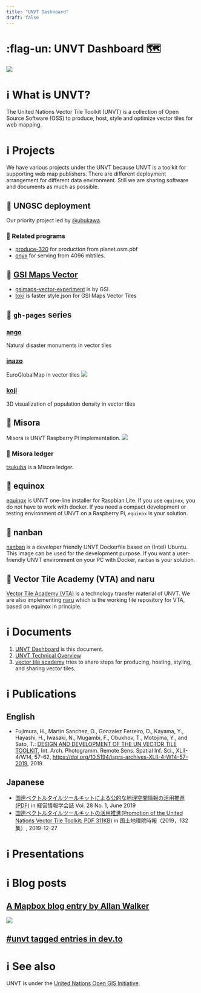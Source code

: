```yaml
---
title: "UNVT Dashboard"
draft: false
---
```


# :flag-un: UNVT Dashboard :world_map:

![](https://un-vector-tile-toolkit.github.io/signature/logo.png)
 
# :information_source: What is UNVT?
The United Nations Vector Tile Toolkit (UNVT) is a collection of Open Source Software (OSS) to produce, host, style and optimize vector tiles for web mapping.

# :information_source: Projects
We have various projects under the UNVT because UNVT is a toolkit for supporting web map publishers. There are different deployment arrangement for different data environment. Still we are sharing software and documents as much as possible. 

## :construction_worker: UNGSC deployment
Our priority project led by [@ubukawa](https://github.com/ubukawa).

### :evergreen_tree: Related programs
- [produce-320](https://github.com/un-vector-tile-toolkit/produce-320) for production from planet.osm.pbf
- [onyx](https://github.com/un-vector-tile-toolkit/onyx) for serving from 4096 mbtiles.

## :construction_worker: [GSI Maps Vector](https://maps.gsi.go.jp/vector)
- [gsimaps-vector-experiment](https://github.com/gsi-cyberjapan/gsimaps-vector-experiment) is by GSI.
- [toki](https://github.com/optgeo/toki) is faster style.json for GSI Maps Vector Tiles

## :evergreen_tree: `gh-pages` series

### [ango](https://github.com/un-vector-tile-toolkit/ango-static)
Natural disaster monuments in vector tiles

### [inazo](https://un-vector-tile-toolkit.github.io/inazo-static/)
EuroGlobalMap in vector tiles
![](https://i.imgur.com/NntR4E0.png)

### [koji](https://github.com/un-vector-tile-toolkit/koji-static)
3D visualization of population density in vector tiles


## :construction_worker: Misora
Misora is UNVT Raspberry Pi implementation. 
![](https://i.imgur.com/wIQJ40R.jpg)

### :construction_worker: Misora ledger
[tsukuba](https://github.com/un-vector-tile-toolkit/tsukuba) is a Misora ledger.

## :construction_worker: equinox
[equinox](https://github.com/unvt/equinox) is UNVT one-line installer for Raspbian Lite. If you use `equinox`, you do not have to work with docker. If you need a compact development or testing environment of UNVT on a Raspberry Pi, `equinox` is your solution. 

## :construction_worker: nanban
[nanban](https://github.com/unvt/nanban) is a developer friendly UNVT Dockerfile based on (Intel) Ubuntu. This image can be used for the development purpose. If you want a user-friendly UNVT environment on your PC with Docker, `nanban` is your solution. 

## :construction_worker: Vector Tile Academy (VTA) and naru
[Vector Tile Academy (VTA)](https://unvt.github.io/vta) is a technology transfer material of UNVT. We are also implementing [naru](https://github.com/unvt/naru) which is the working file repository for VTA, based on equinox in principle. 

# :information_source: Documents
1. [UNVT Dashboard](https://unvt.github.io) is this document.
2. [UNVT Technical Overview](https://un-vector-tile-toolkit.github.io)
3. [vector tile academy](https://unvt.github.io/vta) tries to share steps for producing, hosting, styling, and sharing vector tiles.

# :information_source: Publications
## English
- Fujimura, H., Martin Sanchez, O., Gonzalez Ferreiro, D., Kayama, Y., Hayashi, H., Iwasaki, N., Mugambi, F., Obukhov, T., Motojima, Y., and Sato, T.: [DESIGN AND DEVELOPMENT OF THE UN VECTOR TILE TOOLKIT](https://www.int-arch-photogramm-remote-sens-spatial-inf-sci.net/XLII-4-W14/57/2019/), Int. Arch. Photogramm. Remote Sens. Spatial Inf. Sci., XLII-4/W14, 57–62, https://doi.org/10.5194/isprs-archives-XLII-4-W14-57-2019, 2019.

## Japanese
- [国連ベクトルタイルツールキットによる公的な地理空間情報の活用推進(PDF)](http://www.jasmin.jp/activity/books/journal/pdf/28-1_42.pdf) in 経営情報学会誌 Vol. 28 No. 1, June 2019
- [国連ベクトルタイルツールキットの活用推進(Promotion of the United Nations Vector Tile Toolkit; PDF 311KB)](https://www.gsi.go.jp/common/000220901.pdf) in 国土地理院時報（2019，132集）, 2019-12-27

# :information_source: Presentations

<script async class="speakerdeck-embed" data-id="086cd7f0839a4a598783e5a89424593c" data-ratio="1.77777777777778" src="//speakerdeck.com/assets/embed.js"></script>

<script async class="speakerdeck-embed" data-id="830162faad354e0184bef59617287701" data-ratio="1.77777777777778" src="//speakerdeck.com/assets/embed.js"></script>

<script async class="speakerdeck-embed" data-id="10d9ba7e691d4c9781443c7de3fa1607" data-ratio="1.44428772919605" src="//speakerdeck.com/assets/embed.js"></script>

<script async class="speakerdeck-embed" data-id="31da492467a9445fb8219b83b653e94e" data-ratio="1.44428772919605" src="//speakerdeck.com/assets/embed.js"></script>

<script async class="speakerdeck-embed" data-id="bdf87d888d534b31ac23a9337419072a" data-ratio="1.77777777777778" src="//speakerdeck.com/assets/embed.js"></script>

<script async class="speakerdeck-embed" data-id="4478e15f3ef3406da5dcf95a10777a5a" data-ratio="1.33333333333333" src="//speakerdeck.com/assets/embed.js"></script>

<script async class="speakerdeck-embed" data-id="dc42cbf9b19a4913aa4dc396c00859c7" data-ratio="1.33333333333333" src="//speakerdeck.com/assets/embed.js"></script>

# :information_source: Blog posts
## [A Mapbox blog entry by Allan Walker](https://blog.mapbox.com/collaborating-with-the-geospatial-information-authority-of-japan-8590aa3f3df6)
[![](https://i.imgur.com/52usx01.png)](https://blog.mapbox.com/collaborating-with-the-geospatial-information-authority-of-japan-8590aa3f3df6)

## [#unvt tagged entries in dev.to](https://dev.to/search?q=unvt)

# :information_source: See also

UNVT is under the [United Nations Open GIS Initiative](http://unopengis.org/). 

